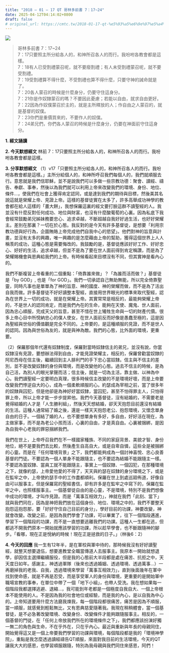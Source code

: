 ```yaml
---
title: "2018 – 01 – 17 QT 哥林多前書 7：17~24"
date: 2025-04-12T04:14:02+0800
draft: false
# original_url: https://cmtc.tw/2018-01-17-qt-%e5%93%a5%e6%9e%97%e5%a4%9a%e5%89%8d%e6%9b%b8-7%ef%bc%9a1724
---
```


![](/images/qt.jpg)
> 哥林多前書 7：17\~24  
> 7：17只要照主所分給各人的，和神所召各人的而行。我吩咐各教會都是這樣。  
> 7：18有人已受割禮蒙召呢，就不要廢割禮；有人未受割禮蒙召呢，就不要受割禮。  
> 7：19受割禮算不得什麼，不受割禮也算不得什麼，只要守神的誡命就是了。  
> 7：20各人蒙召的時候是什麼身分，仍要守住這身分。  
> 7：21你是作奴隸蒙召的嗎？不要因此憂慮；若能以自由，就求自由更好。  
> 7：22因為作奴僕蒙召於主的，就是主所釋放的人；作自由之人蒙召的，就是基督的奴僕。  
> 7：23你們是重價買來的，不要作人的奴僕。  
> 7：24弟兄們，你們各人蒙召的時候是什麼身分，仍要在神面前守住這身分。

**1. 經文誦讀**

**2.  今天默想經文**
林前 7：17只要照主所分給各人的，和神所召各人的而行。我吩咐各教會都是這樣。

**3. 分享默想經文**
（1）v17「只要照主所分給各人的，和神所召各人的而行。我吩咐各教會都是這樣。」主所分給個人的，和神所呼召我們每個人的，我們就順服去行。意思就是我們信耶穌，並不是說我們可以多做一些宗教功德：聚會、讀經、禱告、奉獻、事奉，然後以為我們就可以利用上帝來改變我們的環境、身份、地位、條件…，使我們在社會上獲得肯定認同，或是達到我們的期待與目標，然後美其名說這就是榮耀上帝、見證上帝。這樣的基督徒實在太多了，許多高舉成功神學的教會都在給人這樣的「畫大餅」，我想保羅這裏的經文要打臉這群不讀聖經的人。我並沒有什麼反對任何成功、地位與財富，也沒有什麼酸葡萄的心裏。因為私底下我會經常鼓勵弟兄姊妹務要忠心、追求卓越，不斷超越自我好好過生活，也好好榮耀主。差別在那裏？一切在於心態。我反對的是今天有許多基督徒，是想要「利用宗教功德與好行為，企圖賄賂上帝完成他們自我中心的慾望」。他們對神的旨意與計畫，並沒有太多的興趣，唯一興趣的是怎麼藉由上帝的幫助，獲得這個世界上人人稱羡的成功，這種心態是需要悔改的。我鼓勵的是，基督徒應該好好工作、好好忠心、好好的生活，追求卓越，但並不是為了要在世人面前得到肯定稱讚，而是為了榮耀賜機會與恩典給我們的上帝。有時候看起來目標沒有不同，但其實神是看內心的。

我們不斷複習上帝看重的二個重點：「倚靠誰來做」？「為誰而活而做？」基督徒是「by GOD」, 也是「for GOD」。我們一切承認自己無助無能，所以完全倚靠聖靈，同時凡事也是單單為了神的旨意、神的國度、神的榮耀而做，而不是為了活出自我而做。許多基督徒不好好讀整本聖經，直接用世界眼光的標準來取代聖經，認為在世界上一切的成功，就是在榮耀上帝。其實常常是相反的，最能夠榮耀上帝的，不是世人的認同肯定，而是我們內在的生命，能夠在天使、魔鬼、世人面前，因為忠心順服，完成天父的旨意，甚至不惜在世上犧牲生命與一切的財產代價。很多上帝心目中所悅納忠心的僕人使女，在世人面前反而好像是愚蠢至極的，這是因為聖經與世俗的價值觀是完全不同的。上帝要的，是這種順服的見證，而不是世人的認同。因為與世俗為友的，就是與神為敵。我們的心態，比外面的環境，更重要。

（2）保羅那個年代還有奴隸制度，保羅對當時奴隸信主的弟兄，並沒有說，你當奴隸沒有見證，要想辦法得到自由，才能見證榮耀主，相反的，保羅曾勸當奴隸的阿尼西母在信主後，繼續回到主人腓利門的手下忠心當奴隸。信主與不信主的差別，並不是改變奴隸的身份與環境，而是改變他的心態。過去不信主的時候，是為自己活，為別人的眼光掌聲而活；信主後，就是一切為主活，靠主做、以神為中心。我們讀聖經一定要明白真理，很多時候信主改變的不是環境好壞，而是上帝要改變我們悖逆自大的心，成為一個柔軟順服的心。約瑟成為宰相之前，當了很多年的奴隸與囚犯，但是他卻是為神好好當奴隸，當囚犯，甚至不怕得罪主人，只怕得罪上帝，所以上帝才能一步步提昇他。我們今天基督徒，沒有結婚的，不需要老是覺得結婚的人才是「人生勝利組」，然後天天想結婚，卻天天抱怨目前還沒有結婚的生活。這種人通常結了婚之後，還是一樣天天抱怨老公、抱怨環境，又懷念單身自由的日子。一個結了婚的人，也不要想單身有多好，多自由，好好活在現在，為主做家事，而不是為老公小孩而活，心裏的自由，才是真自由。心裏被捆綁，是因為自我中心老我的罪惡捆綁我們。

我們在世上，上帝呼召我們在不一樣國家種族、不同的家庭背景、美貌才智、身份地位，絕不是要我們去比較，然後產生自高自大，或是自卑自憐，這些全是被捆綁的心靈。而是在「任何環境背景」之下，我們都能夠成為一個討神喜悅、忠心良善基督的門徒。不要認為一個人單身不能跟隨主，也不要認為結婚不能跟隨主一樣。不要認為當奴隸、當員工就不能跟隨主，事實上一個奴隸、一個囚犯，在那種環境之下，就像約瑟，上帝愛他愛的不得了，天天與約瑟在奴隸的身分環境之下，或是在監牢之中，上帝使約瑟手中的工作盡都順利。保羅在世上到處巡廻佈道，好像自由可以服事主，但是保羅寫的聖經書信，卻有許多是在監牢之中寫下的，保羅在監牢之中，也照樣服事主。一個基督徒自由的是心靈，不是環境，特別不是我們想像中成功的環境，才叫作見證。而是「萬事互相效力」，神就在我們「此刻、當下」就與我們同在，因為是神把我們放在這個身份、地位、環境之中的，我們不要整天抱怨這抱怨那，要「好好守住自己目前的身分」，學好目前的功課，神要改變，神就會改變。改變之前，是因為我們學會了功課，可以畢業了，往下一個階段邁進，學習下一個階段的功課，而不是一直想要逃離我們的功課。這種人一生都在逃，但都逃不開我們原本一開始就應該學習的功課，所以趁早學會，也不斷跟隨神的腳步。「看哪，現在正是悅納的時候！現在正是拯救的日子。」（林後6：2）

**4. 今天的回應**
我一生有12年半，是在軍校與軍中待的，那時候我沒有好好讀聖經，就整天想要退伍，想要進教堂全職當傳道人去服事主。我原本一開始就想退學，卻因信主選擇繼續服役，但是我的心態前大半段都是處在痛苦、抗拒之中，天天度日如年。感謝主，神透過軍隊（後來也透過婚姻、透過環境、透過萬事…）一再磨掉我的老我、自我，透過環境來學習「萬事互相效力」，直到後面幾年在軍中找到使命感，就是不再是忍受，而是享受軍人的身份與環境，更重要的是開始軍中職場宣教的事奉，在單位中帶了一個「地下小組」，也帶人受洗。我在想如果每一個階段我都選擇逃避、退縮…，我可能到年老都是一個極度自我自大、一個上帝根本不能使用的人。不是因為我的社會地位或經驗，而是我的內心，是以自我為中心的。上帝知道要用什麼方法磨我煉我，每一個階段都很痛苦，痛苦是因為不順服，當一順服，就感覺到輕鬆無比，又有恩典慈愛隨著我。我現在稍稍體會，當一個基督徒，是不必急著改變環境、改變身份、改變條件才能夠跟隨服事主。相反的，一個基督的門徒，在「任何上帝放我們所在的環境條件之下」，我們都應該扮演好獨一無二的角色與生命，不在乎外在，只在乎內心。最近與重新與年長的母親同住，開始覺得這又是一個上帝要我們學習的功課與環境，每個階段都是我的「環境神學院」，重點是我怎麼透過讀經禱告QT順服，來面對我目前的生活環境，今天的QT讓我大大的感恩，也學習順服跟隨，特別為我母親與我們同住來感恩，阿們！
